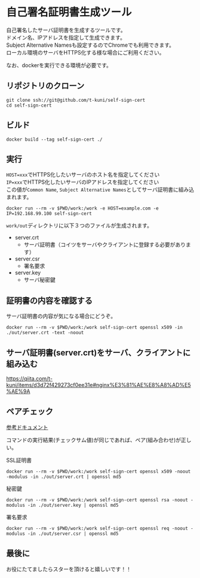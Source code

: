 # 自己署名証明書生成ツール

自己署名したサーバ証明書を生成するツールです。  
ドメイン名、IPアドレスを指定して生成できます。  
Subject Alternative Namesも設定するのでChromeでも利用できます。  
ローカル環境のサーバをHTTPS化する様な場合にご利用ください。  
  
なお、dockerを実行できる環境が必要です。

## リポジトリのクローン

```
git clone ssh://git@github.com/t-kuni/self-sign-cert 
cd self-sign-cert
```

## ビルド

```
docker build --tag self-sign-cert ./
```

## 実行

`HOST=xxx`でHTTPS化したいサーバのホスト名を指定してください  
`IP=xxx`でHTTPS化したいサーバのIPアドレスを指定してください  
この値が`Common Name`, `Subject Alternative Names`としてサーバ証明書に組み込まれます。  

```
docker run --rm -v $PWD/work:/work -e HOST=example.com -e IP=192.168.99.100 self-sign-cert
```

`work/out`ディレクトリに以下３つのファイルが生成されます。

* server.crt
    * サーバ証明書（コイツをサーバやクライアントに登録する必要があります）
* server.csr
    * 署名要求
* server.key
    * サーバ秘密鍵

## 証明書の内容を確認する

サーバ証明書の内容が気になる場合にどうぞ。

```
docker run --rm -v $PWD/work:/work self-sign-cert openssl x509 -in ./out/server.crt -text -noout
```

## サーバ証明書(server.crt)をサーバ、クライアントに組み込む

https://qiita.com/t-kuni/items/d3d72f429273cf0ee31e#nginx%E3%81%AE%E8%A8%AD%E5%AE%9A



## ペアチェック

[参考ドキュメント](https://qiita.com/sumida0713/items/72fcb2b0ab926c906507)

コマンドの実行結果(チェックサム値)が同じであれば、ペア(組み合わせ)が正しい。

SSL証明書

```
docker run --rm -v $PWD/work:/work self-sign-cert openssl x509 -noout -modulus -in ./out/server.crt | openssl md5
```

秘密鍵

```
docker run --rm -v $PWD/work:/work self-sign-cert openssl rsa -noout -modulus -in ./out/server.key | openssl md5
```

署名要求

```
docker run --rm -v $PWD/work:/work self-sign-cert openssl req -noout -modulus -in ./out/server.csr | openssl md5
```

## 最後に

お役にたてましたらスターを頂けると嬉しいです！！